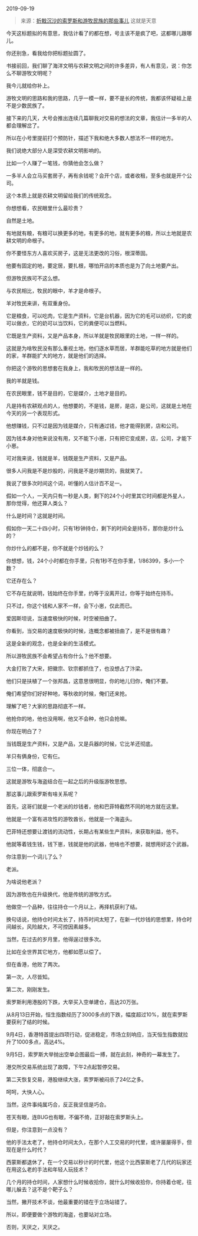 2019-09-19

> 来源：[折戟沉沙的索罗斯和游牧民族的那些事儿](http://mp.weixin.qq.com/s?__biz=MzU3NDc5Nzc0NQ==&mid=2247485461&idx=1&sn=72c5108631c99bcb3797e474b0b2c31b&chksm=fd2daacbca5a23dd07af8cde0d336e0dbca1970ee15c9a8ca27571f3faff800f00c58d36ae27&scene=27#wechat_redirect)
> 这就是天意

今天这标题拟的有意思，我估计看了的都在想，号主该不是疯了吧，这都哪儿跟哪儿。  

  

你还别急，看我给你把标题扯圆了。  

  

书接前回，我们聊了海洋文明与农耕文明之间的许多差异，有人有意见，说：你怎么不聊游牧文明呢？  

  

我今儿就给你补上。

  

游牧文明的思路和我的思路，几乎一模一样，要不是长的传统，我都该怀疑祖上是不是少数民族了。  

  

接下来的几天，大号会推出连续几篇聊我对交易的想法的文章，我估计一多半的人都会理解岔了。

  

所以在小号里提前打个预防针，描述下我和绝大多数人想法不一样的地方。

  

我们说绝大部分人是深受农耕文明影响的。  

  

比如一个人赚了一笔钱，你猜他会怎么做？

  

一多半人会立马买套房子，再有余钱呢？会开个店，或者收租，至多也就是开个公司。  

  

这个本质上就是农耕文明留给我们的传统观念。

  

你想想看，农民眼里什么最珍贵？  

  

自然是土地。  

  

有地就有粮，有粮可以换更多的地，有更多的地，就有更多的粮，所以土地就是农耕文明的命根子。

  

你不要怪东方人喜欢买房子，这是无法更改的习俗，根深蒂固。  

  

他要有固定的地，要定居，要扎根，哪怕开店的本质也是为了向土地要产出。  

  

但游牧民族可不这么想。  

  

与农民相比，牧民的眼中，羊才是命根子。  

  

羊对牧民来讲，有双重身份。  

  

它是粮食，可以吃肉，它是生产资料，它是台机器，因为它的毛可以纺织，它的皮可以做衣，它的奶可以当饮料，它的粪便可以当燃料。

  

它既是生产资料，又是产品本身，所以羊就是牧民眼里的土地，一样一样的。  

  

这就是为啥牧民没有那么重视土地，他们逐水草而居，羊群能吃草的地方就是他们的家，羊群能扩大的地方，就是他们的选择。  

  

你把这个游牧的思想套在我身上，我和牧民的想法是一样的。  

  

我的羊就是钱。  

  

在农民眼里，钱不是目的，它是媒介，土地才是目的。

  

凡是持有农耕观点的人，他想要的，不是钱，是房，是店，是公司，这就是土地在今天的另一个表现形式。

  

他想赚钱，只不过是因为钱是媒介，只有通过钱，他才能得到房，店和公司。

  

因为钱本身对他来说没有用，又不能下小崽，只有把它变成房，店，公司，才能下小崽。  

  

可对我来说，钱就是羊，钱既是生产资料，又是产品。  

  

很多人问我是不是炒股的，问我是不是炒期货的，我就笑了。

  

我说了很多次时间这个词，听懂的人估计百不足一。  

  

假如一个人，一天内只有一秒是人类，剩下的24个小时里其它时间都是外星人，那你觉得，他还算人类么？

  

什么是时间？这就是时间。

  

假如你一天二十四小时，只有1秒钟持仓，剩下的时间全是持币，那你是炒什么的？  

  

你炒什么的都不是，你不就是个炒钱的么？

  

你想想，钱，24个小时都在你手里，只有1秒不在你手里，1/86399，多小一个数？  

  

它还存在么？

  

它不存在就说明，钱始终在你手里，约等于没离开过，你等于始终在持币。  

  

只不过，你这个钱和人家不一样，会下小崽，仅此而已。  

  

爱因斯坦说，当速度极快的时候，时空被扭曲了。  

  

你看到，当交易的速度极快的时候，连概念都被扭曲了，是不是很有趣？

  

这是全新的观念，也是全新的生活模式。  

  

所以游牧民族不会希望占有你什么？他不想要。  

  

大金打败了大宋，把徽宗、钦宗都抓住了，也没想占了汴梁。

  

他们只是扶植了一个张邦昌，这意思很明显，你的地儿归你，俺们不要。

  

俺们希望你们好好种地，等秋收的时候，俺们还来抢。

  

理解了吧？大家的思路彻底不一样。  

  

他抢你的地，他也没用啊，他又不会种，他只会抢嘛。  

  

你现在明白了？  

  

当钱既是生产资料，又是产品，又是兵器的时候，它比羊还彻底。

  

羊只有俩身份，它有仨。

  

三位一体，彻底合一。

  

这就是游牧与海盗结合在一起之后的升级版游牧思想。

  

那这事儿跟索罗斯有啥关系呢？

  

首先，这哥们就是一个老派的炒钱者，他和巴菲特截然不同的地方就在这里。

  

他就是一个富有进攻性的游牧酋长，他就是一个海盗头。

  

巴菲特还想要让渡钱的流动性，长期占有某些生产资料，来获取利益，他不。

  

他就等着钱生钱，钱下崽，钱就是他的武器，他啥也不想要，就想用好这个武器。

  

你注意到一个词儿了么？

  

老派。

  

为啥说他老派？  

  

因为游牧也在升级换代，他是传统的游牧方式。  

  

他做空一个品种，往往持仓一个月以上，再择机获利了结。

  

换句话说，他持仓时间太长了，持币时间太短了，在新一代炒钱的思想里，持仓时间越长，风险越大，不可控因素越多。

  

当然，在过去的岁月里，他得逞过很多次。  

  

比如在全世界其它地方，他都如愿以偿了。

  

但在香港，他败了两次。

  

第一次，人尽皆知。

  

第二次，刚刚发生。

  

索罗斯利用港股的下跌，大举买入空单建仓，高达20万张。  

  

从8月13日开始，恒生指数经历了3000多点的下跌，幅度超过10%，就在索罗斯要获利了结的时候。  

  

9月4日，香港特首提出四项行动，促进稳定，市场立刻响应，当天恒生指数就拉升了1000多点，高达4%。

  

9月5日，索罗斯大举抛出空单企图最后一搏，就在此刻，神奇的一幕发生了。

  

港交所交易系统出现了故障，下午2点起暂停交易。

  

第二天恢复交易，港股继续大涨，索罗斯被闷杀了24亿之多。  

  

呵呵，大快人心。  

  

当然，这件事纯属巧合，反正我坚信是巧合。

  

苍天有眼，连BUG也有眼，不偏不倚，正好敲在索罗斯头上。

  

但是，你注意到一点没有？

  

他的手法太老了，他持仓时间太久，在那个人工交易的时代里，或许屡屡得手，但现在是什么时代？

  

西蒙斯都退休了，在一个交易以秒计的时代里，他这个比西蒙斯老了几代的玩家还在用这么老的手法和年轻人玩技术？

  

几个月的持仓时间，人家想什么时候收拾你，就什么时候收拾你，你持着仓呢，往哪儿躲去？这不是个靶子么？  

  

当然，撇开技术不谈，他最重要的错在于立场站错了。  

  

所以，即便要做个游牧的海盗，也要站对立场。

  

否则，天厌之，天厌之。

